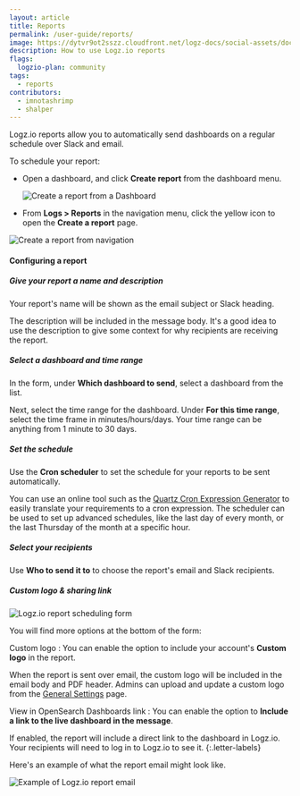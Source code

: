 ```yaml
---
layout: article
title: Reports
permalink: /user-guide/reports/
image: https://dytvr9ot2sszz.cloudfront.net/logz-docs/social-assets/docs-social.jpg
description: How to use Logz.io reports
flags:
  logzio-plan: community
tags:
  - reports
contributors:
  - imnotashrimp
  - shalper
---
```


Logz.io reports allow you to automatically send dashboards on a regular schedule over Slack and email.

To schedule your report:

* Open a dashboard, and click **Create report** from the dashboard menu.

  ![Create a report from a Dashboard](https://dytvr9ot2sszz.cloudfront.net/logz-docs/kibana/create-report-osd.png)

* From **Logs > Reports** in the navigation menu, click the yellow <i class="fas fa-plus"></i> icon to open the **Create a report** page. 

![Create a report from navigation](https://dytvr9ot2sszz.cloudfront.net/logz-docs/kibana/reports-from-navigation.png)

#### Configuring a report

<div class="tasklist">

##### Give your report a name and description

Your report's name will be shown as the email subject or Slack heading.

The description will be included in the message body.
It's a good idea to use the description to give some context
for why recipients are receiving the report.

##### Select a dashboard and time range

In the form, under **Which dashboard to send**, select a dashboard from the list.

Next, select the time range for the dashboard. Under **For this time range**, select the time frame in minutes/hours/days. Your time range can be anything from 1 minute to 30 days.

##### Set the schedule

Use the **Cron scheduler** to set the schedule for your reports to be sent automatically. 

You can use an online tool such as the
[Quartz Cron Expression Generator](https://www.freeformatter.com/cron-expression-generator-quartz.html#cronexpressionexamples/) to easily translate your requirements to a cron expression. The scheduler can be used to set up advanced schedules, like the last day of every month, or the last Thursday of the month at a specific hour.

##### Select your recipients

Use **Who to send it to** to choose the report's email and Slack recipients.

##### Custom logo & sharing link

![Logz.io report scheduling form](https://dytvr9ot2sszz.cloudfront.net/logz-docs/dashboards/new-report.png)

You will find more options at the bottom of the form:

Custom logo
: You can enable the option to include your account's **Custom logo** in the report.

  When the report is sent over email, the custom logo will be included in the email body and PDF header. Admins can upload and update a custom logo from the [General Settings](https://app.logz.io/#/dashboard/settings/general) page.

View in OpenSearch Dashboards link
: You can enable the option to **Include a link to the live dashboard in the message**.

  If enabled, the report will include a direct link to the dashboard in Logz.io. Your recipients will need to log in to Logz.io to see it.
{:.letter-labels}


Here's an example of what the report email might look like.

![Example of Logz.io report email](https://dytvr9ot2sszz.cloudfront.net/logz-docs/dashboards/demo-report-email.png)

</div>
